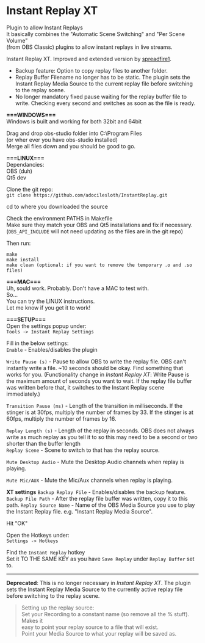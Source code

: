 # Instant Replay XT

Plugin to allow Instant Replays  
It basically combines the "Automatic Scene Switching" and "Per Scene Volume"  
(from OBS Classic) plugins to allow instant replays in live streams.  


Instant Replay XT. Improved and extended version by [spreadfire1](https://steemit.com/@spreadfire1).
- Backup feature: Option to copy replay files to another folder.
- Replay Buffer Filename no longer has to be static. The plugin sets the Instant Replay Media Source to the current replay file before switching to the replay scene.
- No longer mandatory fixed pause waiting for the replay buffer file to write. Checking every second and switches as soon as the file is ready.

**===WINDOWS===**  
Windows is built and working for both 32bit and 64bit  

Drag and drop obs-studio folder into C:\Program Files  
(or wher ever you have obs-studio installed)  
Merge all files down and you should be good to go.  

**===LINUX===**  
Dependancies:  
OBS (duh)  
Qt5 dev  

Clone the git repo:  
	`git clone https://github.com/adocilesloth/InstantReplay.git`  
	
cd to where you downloaded the source  

Check the environment PATHS in Makefile  
	Make sure they match your OBS and Qt5 installations and fix if necessary.  
	(`OBS_API_INCLUDE` will not need updating as the files are in the git repo)  
  
Then run:  
```
make  
make install  
make clean (optional: if you want to remove the temporary .o and .so files)  
```

**===MAC===**  
Uh, sould work. Probably. Don't have a MAC to test with.  
So...  
You can try the LINUX instructions.  
Let me know if you get it to work!  

**===SETUP===**  
Open the settings popup under:  
`Tools -> Instant Replay Settings`  
	
Fill in the below settings:  
`Enable` - Enables/disables the plugin

`Write Pause (s)` - Pause to allow OBS to write the replay file. 
OBS can't instantly write a file. ~10 seconds should be okay. 
Find something that works for you.
(Functionality change in *Instant Replay XT*: Write Pause is the maximum amount of seconds you want to wait. If the replay file buffer was written before that, it switches to the Instant Replay scene immediately.)

`Transition Pause (ms)` - Length of the transition in milliseconds. 
If the stinger is at 30fps, multiply the number of 
frames by 33. 
If the stinger is at 60fps, multiply the number of 
frames by 16.

`Replay Length (s)` - Length of the replay in seconds. 
OBS does not always write as much replay as you tell it 
to so this may need to be a second or two shorter than 
the buffer length  
`Replay Scene` - Scene to switch to that has the replay source.

`Mute Desktop Audio` - Mute the Desktop Audio channels when replay is playing.

`Mute Mic/AUX` - Mute the Mic/Aux channels when replay is playing.

**XT settings**
`Backup Replay File` - Enables/disables the backup feature.
`Backup File Path` - After the replay file buffer was written, copy it to this path.
`Replay Source Name` - Name of the OBS Media Source you use to play the Instant Replay file. e.g. "Instant Replay Media Source".


Hit "OK"  

Open the Hotkeys under:  
`Settings -> Hotkeys`  
	
Find the `Instant Replay` hotkey  
Set it TO THE SAME KEY as you have `Save Replay` under `Replay Buffer` set to.  

---

**Deprecated**: 
This is no longer necessary in *Instant Replay XT*. The plugin sets the Instant Replay Media Source to the currently active replay file before switching to the replay scene.
> Setting up the replay source:  
>	Set your Recording to a constant name (so remove all the % stuff). Makes it  
>	easy to point your replay source to a file that will exist.  
>	Point your Media Source to what your replay will be saved as.  
